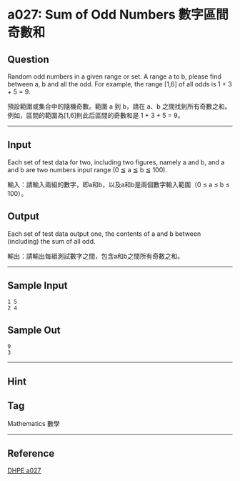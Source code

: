 # a027: Sum of Odd Numbers 數字區間奇數和

## Question
Random odd numbers in a given range or set. A range a to b, please find between a, b and all the odd. For example, the range [1,6] of all odds is 1 + 3 + 5 = 9.

預設範圍或集合中的隨機奇數。範圍 a 到 b，請在 a、b 之間找到所有奇數之和。例如，區間的範圍為[1,6]則此后區間的奇數和是 1 + 3 + 5 = 9。

---

## Input
Each set of test data for two, including two figures, namely a and b, and a and b are two numbers input range (0 ≦ a ≦ b ≦ 100).

輸入：請輸入兩組的數字，即a和b，以及a和b是兩個數字輸入範圍（0 ≤ a ≤ b ≤ 100）。

## Output
Each set of test data output one, the contents of a and b between (including) the sum of all odd.

輸出：請輸出每組測試數字之間，包含a和b之間所有奇數之和。

---

## Sample Input
```
1 5
2 4
```

## Sample Out
```
9
3
```

---

## Hint

## Tag
Mathematics 數學

---
## Reference
[DHPE a027](http://134.208.12.72/ShowProblem?problemid=a027)